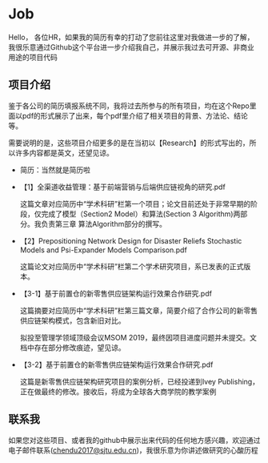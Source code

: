 # Job

Hello， 各位HR，如果我的简历有幸的打动了您前往这里对我做进一步的了解，我很乐意通过Github这个平台进一步介绍我自己，并展示我过去可开源、非商业用途的项目代码

## 项目介绍

鉴于各公司的简历填报系统不同，我将过去所参与的所有项目，均在这个Repo里面以pdf的形式展示了出来，每个pdf里介绍了相关项目的背景、方法论、结论等。

需要说明的是，这些项目介绍更多的是在当初以【Research】的形式写出的，所以许多内容都是英文，还望见谅。

*  简历：当然就是简历啦

* 【1】全渠道收益管理：基于前端营销与后端供应链视角的研究.pdf
		
	这篇文章对应简历中“学术科研”栏第一个项目；论文目前还处于非常早期的阶段，仅完成了模型（Section2 Model）和算法(Section 3 Algorithm)两部分。我负责第三章 算法Algorithm部分的撰写。
	
* 【2】Prepositioning Network Design for Disaster Reliefs Stochastic Models and Psi-Expander Models Comparison.pdf
		
	这篇论文对应简历中“学术科研”栏第二个学术研究项目，系已发表的正式版本。

* 【3-1】基于前置仓的新零售供应链架构运行效果合作研究.pdf

	这篇摘要对应简历中“学术科研”栏第三篇文章，简要介绍了合作公司的新零售供应链架构模式，包含新旧对比。
	
	拟投至管理学领域顶级会议MSOM 2019，最终因项目进度问题并未提交。文档中存在部分修改痕迹，望见谅。

* 【3-2】基于前置仓的新零售供应链架构运行效果合作研究.pdf
		
	这篇是新零售供应链架构研究项目的案例分析，已经投递到Ivey Publishing，正在做最终的修改。接收后，将成为全球各大商学院的教学案例


## 联系我

如果您对这些项目、或者我的github中展示出来代码的任何地方感兴趣，欢迎通过电子邮件联系(<chendu2017@sjtu.edu.cn>)，我很乐意为你讲述做研究的心酸历程

 
